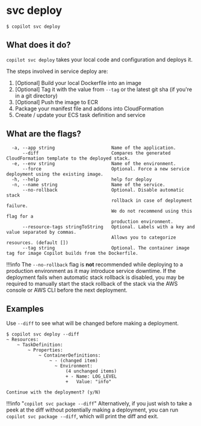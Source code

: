 # svc deploy
```console
$ copilot svc deploy
```

## What does it do?

`copilot svc deploy` takes your local code and configuration and deploys it.

The steps involved in service deploy are:

1. [Optional] Build your local Dockerfile into an image
2. [Optional] Tag it with the value from `--tag` or the latest git sha (if you're in a git directory)
3. [Optional] Push the image to ECR
4. Package your manifest file and addons into CloudFormation
4. Create / update your ECS task definition and service

## What are the flags?

```
  -a, --app string                     Name of the application.
      --diff                           Compares the generated CloudFormation template to the deployed stack.
  -e, --env string                     Name of the environment.
      --force                          Optional. Force a new service deployment using the existing image.
  -h, --help                           help for deploy
  -n, --name string                    Name of the service.
      --no-rollback                    Optional. Disable automatic stack
                                       rollback in case of deployment failure.
                                       We do not recommend using this flag for a
                                       production environment.
      --resource-tags stringToString   Optional. Labels with a key and value separated by commas.
                                       Allows you to categorize resources. (default [])
      --tag string                     Optional. The container image tag for image Copilot builds from the Dockerfile.
```

!!!info
    The `--no-rollback` flag is **not** recommended while deploying to a production environment as it may introduce service downtime. 
    If the deployment fails when automatic stack rollback is disabled, you may be required to manually start the stack 
    rollback of the stack via the AWS console or AWS CLI before the next deployment. 

## Examples
Use `--diff` to see what will be changed before making a deployment.

```console
$ copilot svc deploy --diff
~ Resources:
    ~ TaskDefinition:
        ~ Properties:
            ~ ContainerDefinitions:
                ~ - (changed item)
                  ~ Environment:
                      (4 unchanged items)
                      + - Name: LOG_LEVEL
                      +   Value: "info"

Continue with the deployment? (y/N)
```

!!!info "`copilot svc package --diff`"
    Alternatively, if you just wish to take a peek at the diff without potentially making a deployment,
    you can run `copilot svc package --diff`, which will print the diff and exit.